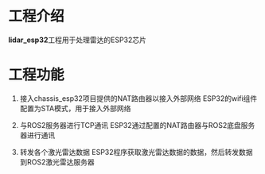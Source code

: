# 工程介绍
**lidar_esp32**工程用于处理雷达的ESP32芯片  

# 工程功能
1. 接入chassis_esp32项目提供的NAT路由器以接入外部网络
ESP32的wifi组件配置为STA模式，用于接入外部网络  

2. 与ROS2服务器进行TCP通讯
ESP32通过配置的NAT路由器与ROS2底盘服务器进行通讯  

3. 转发各个激光雷达数据
ESP32程序获取激光雷达数据的数据，然后转发数据到ROS2激光雷达服务器  

